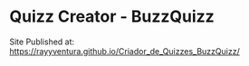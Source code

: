 # Quizz Creator - BuzzQuizz
Site Published at: https://rayyventura.github.io/Criador_de_Quizzes_BuzzQuizz/
